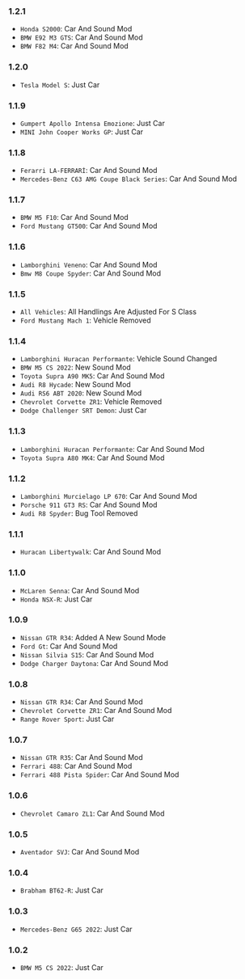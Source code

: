 ### 1.2.1
- `Honda S2000`: Car And Sound Mod
- `BMW E92 M3 GTS`: Car And Sound Mod
- `BMW F82 M4`: Car And Sound Mod

### 1.2.0
- `Tesla Model S`: Just Car

### 1.1.9
- `Gumpert Apollo Intensa Emozione`: Just Car
- `MINI John Cooper Works GP`: Just Car

### 1.1.8
- `Ferarri LA-FERRARİ`: Car And Sound Mod
- `Mercedes-Benz C63 AMG Coupe Black Series`: Car And Sound Mod

### 1.1.7
- `BMW M5 F10`: Car And Sound Mod
- `Ford Mustang GT500`: Car And Sound Mod

### 1.1.6
- `Lamborghini Veneno`: Car And Sound Mod
- `Bmw M8 Coupe Spyder`: Car And Sound Mod

### 1.1.5
- `All Vehicles`: All Handlings Are Adjusted For S Class
- `Ford Mustang Mach 1`: Vehicle Removed

### 1.1.4
- `Lamborghini Huracan Performante`: Vehicle Sound Changed
- `BMW M5 CS 2022`: New Sound Mod
- `Toyota Supra A90 MK5`: Car And Sound Mod
- `Audi R8 Hycade`: New Sound Mod
- `Audi RS6 ABT 2020`: New Sound Mod
- `Chevrolet Corvette ZR1`: Vehicle Removed
- `Dodge Challenger SRT Demon`: Just Car

### 1.1.3
- `Lamborghini Huracan Performante`: Car And Sound Mod
- `Toyota Supra A80 MK4`: Car And Sound Mod

### 1.1.2
- `Lamborghini Murcielago LP 670`: Car And Sound Mod
- `Porsche 911 GT3 RS`: Car And Sound Mod
- `Audi R8 Spyder`: Bug Tool Removed 

### 1.1.1
- `Huracan Libertywalk`: Car And Sound Mod

### 1.1.0
- `McLaren Senna`: Car And Sound Mod
- `Honda NSX-R`: Just Car

### 1.0.9
- `Nissan GTR R34`: Added A New Sound Mode
- `Ford Gt`: Car And Sound Mod
- `Nissan Silvia S15`: Car And Sound Mod
- `Dodge Charger Daytona`: Car And Sound Mod

### 1.0.8
- `Nissan GTR R34`: Car And Sound Mod
- `Chevrolet Corvette ZR1`: Car And Sound Mod
- `Range Rover Sport`: Just Car

### 1.0.7
- `Nissan GTR R35`: Car And Sound Mod
- `Ferrari 488`: Car And Sound Mod
- `Ferrari 488 Pista Spider`: Car And Sound Mod

### 1.0.6
- `Chevrolet Camaro ZL1`: Car And Sound Mod

### 1.0.5
- `Aventador SVJ`: Car And Sound Mod

### 1.0.4
- `Brabham BT62-R`: Just Car

### 1.0.3
- `Mercedes-Benz G65 2022`: Just Car

### 1.0.2
- `BMW M5 CS 2022`: Just Car
